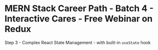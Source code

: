 # MERN Stack Career Path - Batch 4 - Interactive Cares - Free Webinar on Redux

Step 3 - Complex React State Management - with built-in `useState` hook
